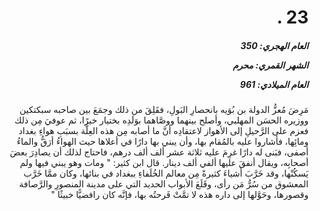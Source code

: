 <h1 dir="rtl">23 .</h1>

<h5 dir="rtl">العام الهجري:  350

الشهر القمري: محرم

العام الميلادي: 961</h5>

<p dir="rtl">مَرِضَ مُعزُّ الدولة بن بُوَيه بانحصارِ البَولِ، فقَلِقَ من ذلك وجمَعَ بين صاحبه سبكتكين ووزيره الحسَن المهلبي، وأصلح بينهما ووصَّاهما بوَلَدِه بختيار خيرًا، ثم عوفيَ مِن ذلك فعزم على الرَّحيلِ إلى الأهواز لاعتقادِه أنَّ ما أصابه مِن هذه العِلَّة بسبَبِ هواءِ بغداد ومائِها، فأشاروا عليه بالمُقام بها، وأن يبني بها دارًا في أعلاها حيث الهواءُ أرَقُّ والماءُ أصفى، فبَنى له دارًا غرِمَ عليه ثلاثة عشر ألف ألف درهم، فاحتاج لذلك أن يصادِرَ بعضَ أصحابِه، ويقال أنفقَ عليها ألفي ألف دينار. قال ابن كثير: " ومات وهو يبني فيها ولم يَسكُنْها، وقد خَرَّبَ أشياءَ كثيرةً مِن معالم الخُلَفاءِ ببغداد في بنائها، وكان ممَّا خَرَّب المعشوق من سُرُّ مَن رأى، وقَلَعَ الأبواب الحديد التي على مدينة المنصورِ والرَّصافة وقصورها، وحَوَّلها إلى داره هذه لا تمَّتْ فَرحتُه بها، فإنَّه كان رافضيًّا خبيثًا "</p></br>
